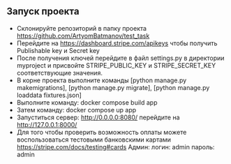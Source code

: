 ## Запуск проекта 

 - Склонируйте репозиторий в папку проекта https://github.com/ArtyomBatmanov/test_task
 - Перейдите на https://dashboard.stripe.com/apikeys чтобы получить Publishable key и Secret key
 - После получения ключей перейдите в файл settings.py в директории myproject и присвойте STRIPE_PUBLIC_KEY и STRIPE_SECRET_KEY соответствующие значения.
 - В корне проекта выполните команды [python manage.py makemigrations], [python manage.py migrate], [python manage.py loaddata fixtures.json]
 - Выполните команду: docker compose build app
 - Затем команду: docker compose up app
 - Запуститься сервер: http://0.0.0.0:8080/ перейдите на http://127.0.0.1:8000/
 - Для того чтобы проверить возможность оплаты можете воспользоваться тестовыми банковскими картами https://stripe.com/docs/testing#cards
    Админ: 
        логин: admin
        пароль: admin
